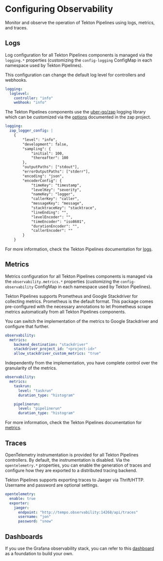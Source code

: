 # Configuring Observability

Monitor and observe the operation of Tekton Pipelines using logs, metrics, and traces.

## Logs

Log configuration for all Tekton Pipelines components is managed via the `logging.*` properties (customizing the `config-logging` ConfigMap in each namespace used by Tekton Pipelines).

This configuration can change the default log level for controllers and webhooks.

```yaml
logging:
  loglevel:
    controller: "info"
    webhook: "info"
```

The Tekton Pipelines components use the [uber-go/zap](https://github.com/uber-go/zap) logging library which can be customized via the [options](https://github.com/uber-go/zap/blob/master/config.go#L58) documented in the zap project.

```yaml
logging:
  zap_logger_config: |
    {
        "level": "info",
        "development": false,
        "sampling": {
            "initial": 100,
            "thereafter": 100
        },
        "outputPaths": ["stdout"],
        "errorOutputPaths": ["stderr"],
        "encoding": "json",
        "encoderConfig": {
            "timeKey": "timestamp",
            "levelKey": "severity",
            "nameKey": "logger",
            "callerKey": "caller",
            "messageKey": "message",
            "stacktraceKey": "stacktrace",
            "lineEnding": "",
            "levelEncoder": "",
            "timeEncoder": "iso8601",
            "durationEncoder": "",
            "callerEncoder": ""
        }
    }
```

For more information, check the Tekton Pipelines documentation for [logs](https://tekton.dev/docs/pipelines/logs).

## Metrics

Metrics configuration for all Tekton Pipelines components is managed via the `observability.metrics.*` properties (customizing the `config-observability` ConfigMap in each namespace used by Tekton Pipelines).

Tekton Pipelines supports Prometheus and Google Stackdriver for collecting metrics. Prometheus is the default format. This package comes pre-configured with the necessary annotations to let Prometheus scrape metrics automatically from all Tekton Pipelines components.

You can switch the implementation of the metrics to Google Stackdriver and configure that further.

```yaml
observability:
  metrics:
    backend_destination: "stackdriver"
    stackdriver_project_id: "<project-id>"
    allow_stackdriver_custom_metrics: "true"
```

Independently from the implementation, you have complete control over the granularity of the metrics.

```yaml
observability:
  metrics:
    taskrun:
      level: "taskrun"
      duration_type: "histogram"

    pipelinerun:
      level: "pipelinerun"
      duration_type: "histogram"
```

For more information, check the Tekton Pipelines documentation for [metrics](https://tekton.dev/docs/pipelines/metrics).

## Traces

OpenTelemetry instrumentation is provided for all Tekton Pipelines controllers. By default, the instrumentation is disabled. Via the `opentelemetry.*` properties, you can enable the generation of traces and configure how they are exported to a distributed tracing backend.

Tekton Pipelines supports exporting traces to Jaeger via Thrift/HTTP. Username and password are optional settings.

```yaml
opentelemetry:
  enable: true
  exporter:
    jaeger:
      endpoint: "http://tempo.observability:14268/api/traces"
      username: "jon"
      password: "snow"
```

## Dashboards

If you use the Grafana observability stack, you can refer to this [dashboard](https://github.com/mgreau/tekton-pipelines-elastic-o11y) as a foundation to build your own.
